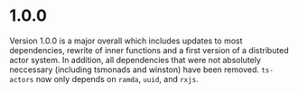 # 1.0.0

Version 1.0.0 is a major overall which includes updates to most dependencies, rewrite of inner functions and a first version of a distributed actor system. In addition, all dependencies that were not
absolutely neccessary (including tsmonads and winston) have been removed. `ts-actors` now only depends on `ramda`, `uuid`, and `rxjs`.
